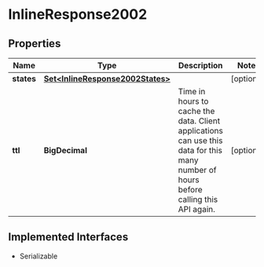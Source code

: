 

# InlineResponse2002

## Properties

Name | Type | Description | Notes
------------ | ------------- | ------------- | -------------
**states** | [**Set&lt;InlineResponse2002States&gt;**](InlineResponse2002States.md) |  |  [optional]
**ttl** | **BigDecimal** | Time in hours to cache the data. Client applications can use this data for this many number of hours before calling this API again. |  [optional]


## Implemented Interfaces

* Serializable


